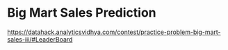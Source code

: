 # Big Mart Sales Prediction
https://datahack.analyticsvidhya.com/contest/practice-problem-big-mart-sales-iii/#LeaderBoard
